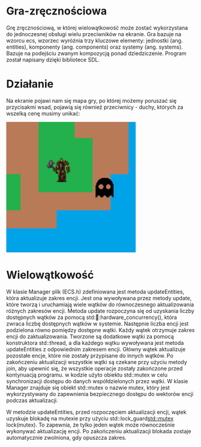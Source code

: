 # Gra-zręcznościowa
Grę zręcznościową, w której wielowątkowość może zostać wykorzystana do jednoczesnej obsługi wielu przeciwników na ekranie.
Gra bazuje na wzorcu ecs, wzorzec wyróżnia trzy kluczowe elementy: jednostki (ang. entities), komponenty (ang. components) oraz systemy (ang. systems). Bazuje na podejściu zwanym kompozycją ponad dziedziczenie.
Program został napisany dzięki bibliotece SDL.

# Działanie
Na ekranie pojawi nam się mapa gry, po której możemy poruszać się przycisakmi wsad, pojawią się również przeciwnicy - duchy, których za wszelką cenę musimy unikać:

![image info](./screen_do_sprawozdania.png)

# Wielowątkowość
W klasie Manager plik (ECS.h) zdefiniowana jest metoda updateEntities, która aktualizuje zakres encji. Jest ona wywoływana przez metody update, które tworzą i uruchamiają wiele wątków do równoczesnego aktualizowania różnych zakresów encji.
Metoda update rozpoczyna się od uzyskania liczby dostępnych wątków za pomocą std::thread::hardware_concurrency(), która zwraca liczbę dostępnych wątków w systemie.
Następnie liczba encji jest podzielona równo pomiędzy dostępne wątki. Każdy wątek otrzymuje zakres encji do zaktualizowania.
Tworzone są dodatkowe wątki za pomocą konstruktora std::thread, a dla każdego wątku wywoływana jest metoda updateEntities z odpowiednim zakresem encji.
Główny wątek aktualizuje pozostałe encje, które nie zostały przypisane do innych wątków.
Po zakończeniu aktualizacji wszystkie wątki są czekane przy użyciu metody join, aby upewnić się, że wszystkie operacje zostały zakończone przed kontynuacją programu.
w kodzie użyto obiektu std::mutex w celu synchronizacji dostępu do danych współdzielonych przez wątki. W klasie Manager znajduje się obiekt std::mutex o nazwie mutex, który jest wykorzystywany do zapewnienia bezpiecznego dostępu do wektorów encji podczas aktualizacji.

W metodzie updateEntities, przed rozpoczęciem aktualizacji encji, wątek uzyskuje blokadę na mutexie przy użyciu std::lock_guard<std::mutex> lock(mutex). To zapewnia, że tylko jeden wątek może równocześnie wykonywać aktualizację encji. Po zakończeniu aktualizacji blokada zostaje automatycznie zwolniona, gdy opuszcza zakres.
